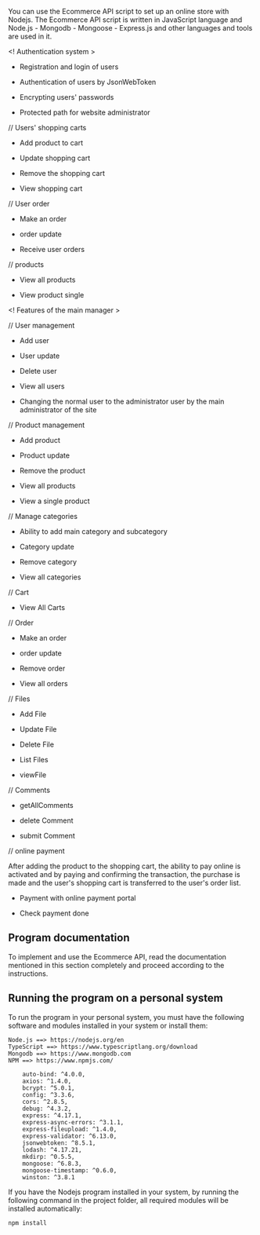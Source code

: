 You can use the Ecommerce API script to set up an online store with Nodejs. The Ecommerce API script is written in JavaScript language and Node.js - Mongodb - Mongoose - Express.js and other languages ​​and tools are used in it.


 
<! Authentication system  >


- Registration and login of users

- Authentication of users by JsonWebToken

- Encrypting users' passwords

- Protected path for website administrator

// Users' shopping carts

- Add product to cart

- Update shopping cart

- Remove the shopping cart

- View shopping cart

// User order

- Make an order

- order update

- Receive user orders

// products

- View all products

- View product  single


<! Features of the main manager >


// User management

- Add user

- User update

- Delete user

- View all users

- Changing the normal user to the administrator user by the main administrator of the site

// Product management

- Add product

- Product update

- Remove the product

- View all products

- View a single product

// Manage categories

- Ability to add main category and subcategory

- Category update

- Remove category

- View all categories

// Cart

- View All Carts

// Order

- Make an order

- order update

- Remove order

- View all orders

// Files

- Add File

- Update File

- Delete File

- List Files

- viewFile

// Comments

- getAllComments

- delete Comment

- submit Comment

// online payment

After adding the product to the shopping cart, the ability to pay online is activated and by paying and confirming the transaction, the purchase is made and the user's shopping cart is transferred to the user's order list.

- Payment with online payment portal

- Check payment done





## Program documentation

To implement and use the Ecommerce API, read the documentation mentioned in this section completely and proceed according to the instructions.

## Running the program on a personal system

To run the program in your personal system, you must have the following software and modules installed in your system or install them:
```
Node.js ==> https://nodejs.org/en
TypeScript ==> https://www.typescriptlang.org/download
Mongodb ==> https://www.mongodb.com
NPM ==> https://www.npmjs.com/
```
```
    auto-bind: ^4.0.0,
    axios: ^1.4.0,
    bcrypt: ^5.0.1,
    config: ^3.3.6,
    cors: ^2.8.5,
    debug: ^4.3.2,
    express: ^4.17.1,
    express-async-errors: ^3.1.1,
    express-fileupload: ^1.4.0,
    express-validator: ^6.13.0,
    jsonwebtoken: ^8.5.1,
    lodash: ^4.17.21,
    mkdirp: ^0.5.5,
    mongoose: ^6.8.3,
    mongoose-timestamp: ^0.6.0,
    winston: ^3.8.1
```

If you have the Nodejs program installed in your system, by running the following command in the project folder, all required modules will be installed automatically:


```
npm install
```
